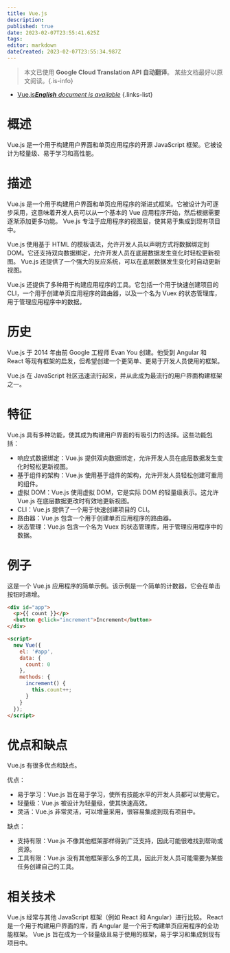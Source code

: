 ```yaml
---
title: Vue.js
description: 
published: true
date: 2023-02-07T23:55:41.625Z
tags: 
editor: markdown
dateCreated: 2023-02-07T23:55:34.987Z
---
```


> 本文已使用 **Google Cloud Translation API 自动翻译**。
某些文档最好以原文阅读。{.is-info}



- [Vue.js***English** document is available*](/en/Knowledge-base/Dictionary/vue-js)
{.links-list}


# 概述
Vue.js 是一个用于构建用户界面和单页应用程序的开源 JavaScript 框架。它被设计为轻量级、易于学习和高性能。

# 描述
Vue.js 是一个用于构建用户界面和单页应用程序的渐进式框架。它被设计为可逐步采用，这意味着开发人员可以从一个基本的 Vue 应用程序开始，然后根据需要逐渐添加更多功能。 Vue.js 专注于应用程序的视图层，使其易于集成到现有项目中。

Vue.js 使用基于 HTML 的模板语法，允许开发人员以声明方式将数据绑定到 DOM。它还支持双向数据绑定，允许开发人员在底层数据发生变化时轻松更新视图。 Vue.js 还提供了一个强大的反应系统，可以在底层数据发生变化时自动更新视图。

Vue.js 还提供了多种用于构建应用程序的工具。它包括一个用于快速创建项目的 CLI，一个用于创建单页应用程序的路由器，以及一个名为 Vuex 的状态管理库，用于管理应用程序中的数据。

# 历史
Vue.js 于 2014 年由前 Google 工程师 Evan You 创建。他受到 Angular 和 React 等现有框架的启发，但希望创建一个更简单、更易于开发人员使用的框架。

Vue.js 在 JavaScript 社区迅速流行起来，并从此成为最流行的用户界面构建框架之一。

# 特征
Vue.js 具有多种功能，使其成为构建用户界面的有吸引力的选择。这些功能包括：

- 响应式数据绑定：Vue.js 提供双向数据绑定，允许开发人员在底层数据发生变化时轻松更新视图。
- 基于组件的架构：Vue.js 使用基于组件的架构，允许开发人员轻松创建可重用的组件。
- 虚拟 DOM：Vue.js 使用虚拟 DOM，它是实际 DOM 的轻量级表示。这允许 Vue.js 在底层数据更改时有效地更新视图。
- CLI：Vue.js 提供了一个用于快速创建项目的 CLI。
- 路由器：Vue.js 包含一个用于创建单页应用程序的路由器。
- 状态管理：Vue.js 包含一个名为 Vuex 的状态管理库，用于管理应用程序中的数据。

# 例子
这是一个 Vue.js 应用程序的简单示例。该示例是一个简单的计数器，它会在单击按钮时递增。

```html
<div id="app">
  <p>{{ count }}</p>
  <button @click="increment">Increment</button>
</div>

<script>
  new Vue({
    el: '#app',
    data: {
      count: 0
    },
    methods: {
      increment() {
        this.count++;
      }
    }
  });
</script>
```

# 优点和缺点
Vue.js 有很多优点和缺点。

优点：

- 易于学习：Vue.js 旨在易于学习，使所有技能水平的开发人员都可以使用它。
- 轻量级：Vue.js 被设计为轻量级，使其快速高效。
- 灵活：Vue.js 非常灵活，可以增量采用，很容易集成到现有项目中。

缺点：

- 支持有限：Vue.js 不像其他框架那样得到广泛支持，因此可能很难找到帮助或资源。
- 工具有限：Vue.js 没有其他框架那么多的工具，因此开发人员可能需要为某些任务创建自己的工具。

# 相关技术
Vue.js 经常与其他 JavaScript 框架（例如 React 和 Angular）进行比较。 React 是一个用于构建用户界面的库，而 Angular 是一个用于构建单页应用程序的全功能框架。 Vue.js 旨在成为一个轻量级且易于使用的框架，易于学习和集成到现有项目中。
